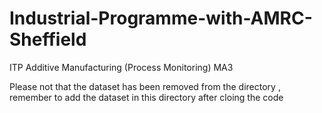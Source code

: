 # Industrial-Programme-with-AMRC-Sheffield
ITP Additive Manufacturing (Process Monitoring) MA3<p>
Please not that the dataset has been removed from the directory <data>, remember to add the dataset in this directory after cloing the code
